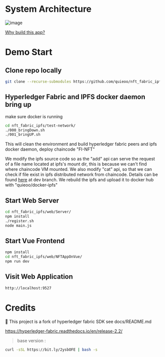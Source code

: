 [//]: # (SPDX-License-Identifier: CC-BY-4.0)

# System Architecture
![image](https://github.com/quieoo/nft_fabric_ipfs/blob/main/architecture/workflow.png)

[Why build this app?](https://github.com/quieoo/nft_fabric_ipfs/blob/main/architecture/nft.pptx)
# Demo Start
## Clone repo locally
```bash
git clone --recurse-submodules https://github.com/quieoo/nft_fabric_ipfs.git
```
## Hyperledger Fabric and IPFS docker daemon bring up
make sure docker is running
```bash
cd nft_fabric_ipfs/test-network/
./000_bringDown.sh  
./001_bringUP.sh 
```

This will clean the environment and build hyperledger fabric peers and ipfs docker daemon, deploy chaincode "FI-NFT"

We modify the ipfs source code so as the "add" api can serve the request of a file name located at ipfs's mount dir, this is because we can't find where chaincode VM mounted.
We also modify "cat" api, so that we can check if file exist in ipfs distributed network from chaincode.
Details can be found [here](https://github.com/quieoo/go-ipfs.git) at dev branch.
We rebuild the ipfs and upload it to docker hub with "quieoo/docker-ipfs"
## Start Web Server
````bash
cd nft_fabric_ipfs/web/Server/
npm install
./register.sh
node main.js
````
## Start Vue Frontend
````bash
npm install
cd nft_fabric_ipfs/web/NFTAppOnVue/
npm run dev
````
## Visit Web Application
````bash
http://localhost:9527
````



# Credits
🙏 This project is a fork of hyperledger fabric SDK see docs/README.md

https://hyperledger-fabric.readthedocs.io/en/release-2.2/
> base version :
```bash
curl -sSL https://bit.ly/2ysbOFE | bash -s
```
